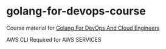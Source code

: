# golang-for-devops-course

Course material for [Golang For DevOps And Cloud Engineers](https://www.udemy.com/course/golang-for-devops-and-cloud-engineers/?referralCode=5A05F011338E0C54EAE7)


AWS CLI Required for AWS SERVICES
